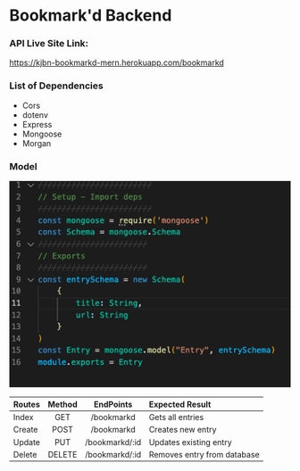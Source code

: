 # Bookmark'd Backend


### API Live Site Link:
https://kjbn-bookmarkd-mern.herokuapp.com/bookmarkd

### List of Dependencies
- Cors
- dotenv
- Express
- Mongoose
- Morgan

### Model
![](model.png)


|Routes|Method|EndPoints|Expected Result|
|------|:---:|:---:|:----|
|Index|GET|/bookmarkd|Gets all entries |
|Create|POST|/bookmarkd|Creates new entry |
|Update|PUT|/bookmarkd/:id|Updates existing entry |
|Delete|DELETE|/bookmarkd/:id|Removes entry from database|
